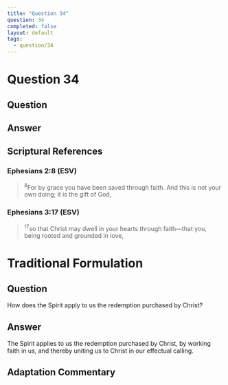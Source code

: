 ```yaml
---
title: "Question 34"
question: 34
completed: false
layout: default
tags:
  - question/34
---
```

# Question 34

## Question


## Answer


## Scriptural References
### Ephesians 2:8 (ESV)
> <sup>8</sup>For by grace you have been saved through faith. And this is not your own doing; it is the gift of God,

### Ephesians 3:17 (ESV)
> <sup>17</sup>so that Christ may dwell in your hearts through faith—that you, being rooted and grounded in love,

# Traditional Formulation
## Question
How does the Spirit apply to us the redemption purchased by Christ?

## Answer
The Spirit applies to us the redemption purchased by Christ, by working faith in us, and thereby uniting us to Christ in our effectual calling.

## Adaptation Commentary
